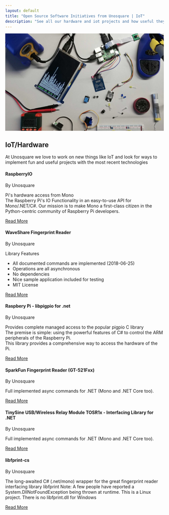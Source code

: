 ```yaml
---
layout: default
title: "Open Source Software Initiatives from Unosquare | IoT"
description: "See all our hardware and iot projects and how useful they are."
---
```

<div class="content-home container py-0">
    <div class="main-hero hero">
        <img src="/assets/iot.jpg" class="px-5 img-cover" alt="IoT logo" />
        <div class="hero-title title-black">
            <h2 class="text-uppercase">IoT/Hardware</h2>
            <div id="hero-label">At Unosquare we love to work on new things like IoT and look for ways to implement fun and useful projects with the most recent technologies</div>
        </div>
    </div>
</div>
<div class="content-home">
    <div class="row">
        <div class="col-12 col-lg-4 mb-4">
            <div class="card">
                <!--
                        <img alt="raspberryIO logo" src="https://github.com/unosquare/raspberryio/blob/master/logos/raspberryio-logo-256.png?raw=true"
                            class="logo p-5">
                        -->
                <div class="card-body p-3">
                    <div class="card-head-xl">
                        <h4 class="text-uppercase">RaspberryIO</h4>
                        <span>By Unosquare</span>
                        <p class="author-date">
                            Pi's hardware access from Mono<br>
                            The Raspberry Pi's IO Functionality in an easy-to-use API for Mono/.NET/C#. Our
                            mission
                            is
                            to make Mono
                            a first-class citizen in the Python-centric community of Raspberry Pi developers.
                        </p>
                    </div>
                    <div class="calltoaction calltoaction-sm d-flex justify-content-start m-0">
                        <a href="https://github.com/unosquare/raspberryio" class="link-blue">
                            Read More
                        </a>
                    </div>
                </div>
            </div>
        </div>
        <div class="col-12 col-lg-4 mb-4">
            <div class="card">
                <!--
                        <img alt="WaveShare logo" src="https://raw.githubusercontent.com/unosquare/wsfingerprint/master/logos/wsfp-logo-32.png"
                            class="logo">
                        -->
                <div class="card-body p-3">
                    <div class="card-head-xl">
                        <h4 class="text-uppercase">WaveShare Fingerprint Reader</h4>
                        <span>By Unosquare</span>
                        <p class="author-date">
                            Library Features
                            <ul>
                                <li>All documented commands are implemented (2018-06-25)</li>
                                <li>Operations are all asynchronous</li>
                                <li>No dependencies</li>
                                <li>Nice sample application included for testing</li>
                                <li>MIT License</li>
                            </ul>
                        </p>
                    </div>
                    <div class="calltoaction calltoaction-sm d-flex justify-content-start m-0">
                        <a href="https://github.com/unosquare/wsfingerprint" class="link-blue">
                            Read More
                        </a>
                    </div>
                </div>
            </div>
        </div>
        <div class="col-12 col-lg-4 mb-4">
            <div class="card">
                <!--
                        <img alt="raspberryIO libpigpio logo" src="https://raw.githubusercontent.com/unosquare/pigpio-dotnet/master/Support/pigpio-dotnet.png"
                            class="logo">
                            -->
                <div class="card-body p-3">
                    <div class="card-head-xl">
                        <h4 class="text-uppercase">Raspbery Pi - libpigpio for .net</h4>
                        <span>By Unosquare</span>
                        <p class="author-date">
                            Provides complete managed access to the popular pigpio C library<br>
                            The premise is simple: using the powerful features of C# to control the ARM
                            peripherals
                            of
                            the Raspberry Pi.<br>
                            This library provides a comprehensive way to access the hardware of the Pi.
                        </p>
                    </div>
                    <div class="calltoaction calltoaction-sm d-flex justify-content-start m-0">
                        <a href="https://github.com/unosquare/pigpio-dotnet" class="link-blue">
                            Read More
                        </a>
                    </div>
                </div>
            </div>
        </div>
        <div class="col-12 col-lg-4 mb-4">
            <div class="card">
                <div class="card-body p-3">
                    <div class="card-head-xl">
                        <h4 class="text-uppercase">SparkFun Fingerprint Reader (GT-521Fxx)</h4>
                        <span>By Unosquare</span>
                        <p class="author-date">
                            Full implemented async commands for .NET (Mono and .NET Core too).
                        </p>
                    </div>
                    <div class="calltoaction calltoaction-sm d-flex justify-content-start m-0">
                        <a href="https://github.com/unosquare/sparkfunfingerprint" class="link-blue">
                            Read More
                        </a>
                    </div>
                </div>
            </div>
        </div>
        <div class="col-12 col-lg-4 mb-4">
            <div class="card">
                <div class="card-body p-3">
                    <div class="card-head-xl">
                        <h4 class="text-uppercase">TinySine USB/Wireless Relay Module TOSR1x - Interfacing
                            Library for .NET</h4>
                        <span>By Unosquare</span>
                        <p class="author-date">
                            Full implemented async commands for .NET (Mono and .NET Core too).
                        </p>
                    </div>
                    <div class="calltoaction calltoaction-sm d-flex justify-content-start m-0">
                        <a href="https://github.com/unosquare/tsrelay" class="link-blue">
                            Read More
                        </a>
                    </div>
                </div>
            </div>
        </div>
        <div class="col-12 col-lg-4 mb-4">
            <div class="card">
                <div class="card-body p-3">
                    <div class="card-head-xl">
                        <h4 class="text-uppercase">libfprint-cs</h4>
                        <span>By Unosquare</span>
                        <p class="author-date">
                            The long-awaited C# (.net/mono) wrapper for the great fingerprint reader
                            interfacing
                            library
                            libfprint Note: A few people have reported a System.DllNotFoundException being
                            thrown
                            at
                            runtime. This is a Linux project. There is no libfprint.dll for Windows</p>
                    </div>
                    <div class="calltoaction calltoaction-sm d-flex justify-content-start m-0">
                        <a href="https://github.com/unosquare/libfprint-cs" class="link-blue">
                            Read More
                        </a>
                    </div>
                </div>
            </div>
        </div>
    </div>
</div>